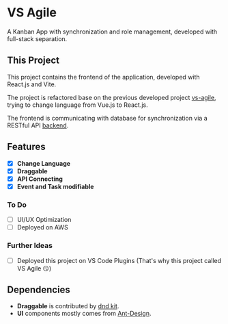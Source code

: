 # VS Agile

A Kanban App with synchronization and role management, developed with full-stack separation.

## This Project

This project contains the frontend of the application, developed with React.js and Vite.

The project is refactored base on the previous developed project [vs-agile](https://github.com/HarleyHo/vue-agile), trying to change language from Vue.js to React.js.

The frontend is communicating with database for synchronization via a RESTful API [backend](https://github.com/HarleyHo/vs-agile-backend).

## Features
- [X] **Change Language**
- [X] **Draggable**
- [X] **API Connecting**
- [X] **Event and Task modifiable**
### To Do
- [ ] UI/UX Optimization
- [ ] Deployed on AWS
### Further Ideas
-[ ] Deployed this project on VS Code Plugins (That's why this project called VS Agile :smirk:)

## Dependencies
- **Draggable** is contributed by [dnd kit](https://dndkit.com/).
- **UI** components mostly comes from [Ant-Design](https://ant.design/).

